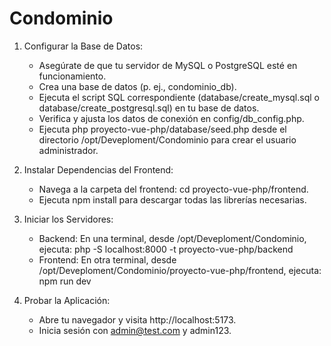 # Condominio

 1. Configurar la Base de Datos:
     * Asegúrate de que tu servidor de MySQL o PostgreSQL esté en funcionamiento.
     * Crea una base de datos (p. ej., condominio_db).
     * Ejecuta el script SQL correspondiente (database/create_mysql.sql o database/create_postgresql.sql) en tu base de datos.
     * Verifica y ajusta los datos de conexión en config/db_config.php.
     * Ejecuta php proyecto-vue-php/database/seed.php desde el directorio /opt/Deveploment/Condominio para crear el usuario administrador.

 2. Instalar Dependencias del Frontend:
     * Navega a la carpeta del frontend: cd proyecto-vue-php/frontend.
     * Ejecuta npm install para descargar todas las librerías necesarias.

 3. Iniciar los Servidores:
     * Backend: En una terminal, desde /opt/Deveploment/Condominio, ejecuta: php -S localhost:8000 -t proyecto-vue-php/backend
     * Frontend: En otra terminal, desde /opt/Deveploment/Condominio/proyecto-vue-php/frontend, ejecuta: npm run dev

 4. Probar la Aplicación:
     * Abre tu navegador y visita http://localhost:5173.
     * Inicia sesión con admin@test.com y admin123.
